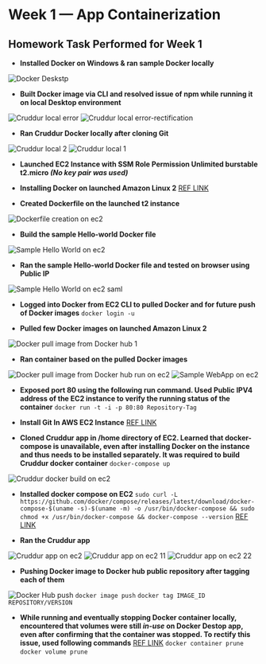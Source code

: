 # Week 1 — App Containerization
## Homework Task Performed for Week 1 ##

- **Installed Docker on Windows & ran sample Docker locally**
 
 ![Docker Deskstp](https://user-images.githubusercontent.com/125117631/220989926-048d6d39-42f5-44c1-acb9-caae67c82704.png)

- **Built Docker image via CLI and resolved issue of npm while running it on local Desktop environment**

![Cruddur local error](https://user-images.githubusercontent.com/125117631/220990591-e002229b-adc3-4209-a4ec-263acdf12398.png)
![Cruddur local error-rectification](https://user-images.githubusercontent.com/125117631/220990614-bd894688-a39d-45f8-8adf-bae56ab77d31.png)

- **Ran Cruddur Docker locally after cloning Git**

![Cruddur local 2](https://user-images.githubusercontent.com/125117631/220991127-8164cd28-2362-4513-b450-a9e036a49aca.png)
![Cruddur local 1](https://user-images.githubusercontent.com/125117631/220991164-f63eb466-ace0-42dd-9a63-e75ebb9f91e6.png)

- **Launched EC2 Instance with SSM Role Permission Unlimited burstable t2.micro *(No key pair was used)*** 

- **Installing Docker on launched Amazon Linux 2** [REF LINK](https://docs.aws.amazon.com/AmazonECS/latest/developerguide/create-container-image.html)

- **Created Dockerfile on the launched t2 instance** 

![Dockerfile creation on ec2](https://user-images.githubusercontent.com/125117631/220993778-62e31f5f-ecda-486e-add2-368cef025289.png)

- **Build the sample Hello-world Docker file**

 ![Sample Hello World on ec2](https://user-images.githubusercontent.com/125117631/220994838-7cfbb1ce-6189-4152-adb0-0d54679a7e54.png)

- **Ran the sample Hello-world Docker file and tested on browser using Public IP**

 ![Sample Hello World on ec2 saml](https://user-images.githubusercontent.com/125117631/220994695-0477541a-6258-40a4-8c40-6f7069799566.png)
 
- **Logged into Docker from EC2 CLI to pulled Docker and for future push of Docker images** ```docker login -u```

- **Pulled few Docker images on launched Amazon Linux 2** 

![Docker pull image from Docker hub 1](https://user-images.githubusercontent.com/125117631/220995453-8bf55d24-bc7a-4d88-87e3-1ecbc9e73f5a.png)

- **Ran container based on the pulled Docker images**

![Docker pull image from Docker hub run on ec2](https://user-images.githubusercontent.com/125117631/220995769-b9b9da1d-97c2-4745-8318-b8896e15ece5.png)
![Sample WebApp on ec2](https://user-images.githubusercontent.com/125117631/221003160-9cacbb72-2c40-4f9e-8662-fa0d1bcb7c58.png)

- **Exposed port 80 using the following run command. Used Public IPV4 address of the EC2 instance to verify the running status of the container** ```docker run -t -i -p 80:80 Repository-Tag```

- **Install Git In AWS EC2 Instance** [REF LINK](https://cloudaffaire.com/how-to-install-git-in-aws-ec2-instance/)

- **Cloned Cruddur app in /home directory of EC2. Learned that docker-compose is unavailable, even after installing Docker on the instance and thus needs to be installed separately. It was required to build Cruddur docker container** ```docker-compose up```

![Cruddur docker build on ec2](https://user-images.githubusercontent.com/125117631/221002543-44a49c23-f178-4b70-8ed3-2d90d8b34918.png)

- **Installed docker compose on EC2** ```sudo curl -L https://github.com/docker/compose/releases/latest/download/docker-compose-$(uname -s)-$(uname -m) -o /usr/bin/docker-compose && sudo chmod +x /usr/bin/docker-compose && docker-compose --version```
[REF LINK](https://gist.github.com/npearce/6f3c7826c7499587f00957fee62f8ee9)

- **Ran the Cruddur app**

![Cruddur app on ec2](https://user-images.githubusercontent.com/125117631/221002672-7ff159d7-9119-4358-b010-f9f64e604776.png)
![Cruddur app on ec2 11](https://user-images.githubusercontent.com/125117631/221002677-670bae28-79e9-48b0-be25-683441d122c2.png)
![Cruddur app on ec2 22](https://user-images.githubusercontent.com/125117631/221002657-e40d39dd-1a3f-4bf8-b81e-ce333732d951.png)

- **Pushing Docker image to Docker hub public repository after tagging each of them**

![Docker Hub push](https://user-images.githubusercontent.com/125117631/221003264-3c89388a-10b3-4d0f-8626-5f1955c83d11.png)
```docker image push```
```docker tag IMAGE_ID REPOSITORY/VERSION```

- **While running and eventually stopping Docker container locally, encountered that volumes were still *in-use* on Docker Destop app, even after confirming that the container was stopped. To rectify this issue, used following commands** [REF LINK](https://stackoverflow.com/questions/34658836/docker-is-in-volume-in-use-but-there-arent-any-docker-containers)
```docker container prune```
```docker volume prune```
